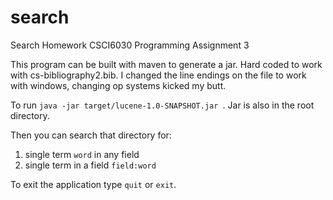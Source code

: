 # search
Search Homework CSCI6030 Programming Assignment 3

This program can be built with maven to generate a jar. 
Hard coded to work with cs-bibliography2.bib.
I changed the line endings on the file to work with windows, changing op systems kicked my butt. 

To run `java -jar target/lucene-1.0-SNAPSHOT.jar `.
Jar is also in the root directory.

Then you can search that directory for:  
1. single term `word` in any field
1. single term in a field `field:word`

To exit the application type `quit` or `exit`.
